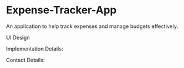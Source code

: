 # Expense-Tracker-App
An application to help track expenses and manage budgets effectively.

UI Design

Implementation Details:

Contact Details: